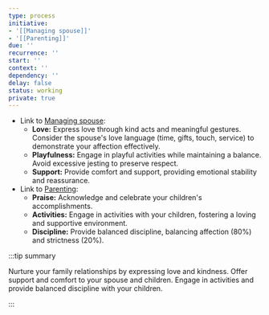 ```yaml
---
type: process
initiative:
- '[[Managing spouse]]'
- '[[Parenting]]'
due: ''
recurrence: ''
start: ''
context: ''
dependency: ''
delay: false
status: working
private: true
---
```


* Link to [Managing spouse](docs/sidebar1/Initiatives/worship/Managing%20spouse.md):
	* **Love:** Express love through kind acts and meaningful gestures. Consider the spouse's love language (time, gifts, touch, service) to demonstrate your affection effectively.
	* **Playfulness:** Engage in playful activities while maintaining a balance. Avoid excessive jesting to preserve respect.
	* **Support:** Provide comfort and support, providing emotional stability and reassurance.
* Link to [Parenting](docs/sidebar1/Initiatives/worship/Parenting.md):
	* **Praise:** Acknowledge and celebrate your children's accomplishments.
	* **Activities:** Engage in activities with your children, fostering a loving and supportive environment.
	* **Discipline:** Provide balanced discipline, balancing affection (80%) and strictness (20%).

:::tip summary

Nurture your family relationships by expressing love and kindness. Offer support and comfort to your spouse and children. Engage in activities and provide balanced discipline with your children.

:::
